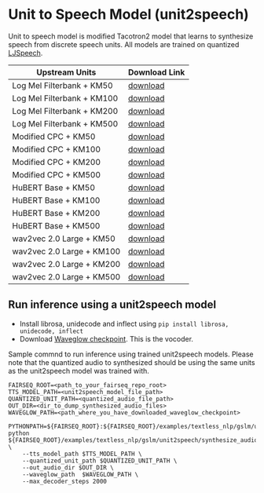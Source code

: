 # Unit to Speech Model (unit2speech)

Unit to speech model is modified Tacotron2 model that learns to synthesize speech from discrete speech units. All models are trained on quantized [LJSpeech](https://keithito.com/LJ-Speech-Dataset/).

Upstream Units | Download Link
|-|-
Log Mel Filterbank + KM50 | [download](https://dl.fbaipublicfiles.com/textless_nlp/gslm/logmel/tts_km50/tts_checkpoint_best.pt)
Log Mel Filterbank + KM100 | [download](https://dl.fbaipublicfiles.com/textless_nlp/gslm/logmel/tts_km100/tts_checkpoint_best.pt)
Log Mel Filterbank + KM200 | [download](https://dl.fbaipublicfiles.com/textless_nlp/gslm/logmel/tts_km200/tts_checkpoint_best.pt)
Log Mel Filterbank + KM500 | [download](https://dl.fbaipublicfiles.com/textless_nlp/gslm/logmel/tts_km500/tts_checkpoint_best.pt)
Modified CPC + KM50 | [download](https://dl.fbaipublicfiles.com/textless_nlp/gslm/cpc/tts_km50/tts_checkpoint_best.pt)
Modified CPC + KM100 | [download](https://dl.fbaipublicfiles.com/textless_nlp/gslm/cpc/tts_km100/tts_checkpoint_best.pt)
Modified CPC + KM200 | [download](https://dl.fbaipublicfiles.com/textless_nlp/gslm/cpc/tts_km200/tts_checkpoint_best.pt)
Modified CPC + KM500 | [download](https://dl.fbaipublicfiles.com/textless_nlp/gslm/cpc/tts_km500/tts_checkpoint_best.pt)
HuBERT Base + KM50 | [download](https://dl.fbaipublicfiles.com/textless_nlp/gslm/hubert/tts_km50/tts_checkpoint_best.pt)
HuBERT Base + KM100 | [download](https://dl.fbaipublicfiles.com/textless_nlp/gslm/hubert/tts_km100/tts_checkpoint_best.pt)
HuBERT Base + KM200 | [download](https://dl.fbaipublicfiles.com/textless_nlp/gslm/hubert/tts_km200/tts_checkpoint_best.pt)
HuBERT Base + KM500 | [download](https://dl.fbaipublicfiles.com/textless_nlp/gslm/hubert/tts_km500/tts_checkpoint_best.pt)
wav2vec 2.0 Large + KM50 | [download](https://dl.fbaipublicfiles.com/textless_nlp/gslm/w2v2/tts_km50/tts_checkpoint_best.pt)
wav2vec 2.0 Large + KM100 | [download](https://dl.fbaipublicfiles.com/textless_nlp/gslm/w2v2/tts_km100/tts_checkpoint_best.pt)
wav2vec 2.0 Large + KM200 | [download](https://dl.fbaipublicfiles.com/textless_nlp/gslm/w2v2/tts_km200/tts_checkpoint_best.pt)
wav2vec 2.0 Large + KM500 | [download](https://dl.fbaipublicfiles.com/textless_nlp/gslm/w2v2/tts_km500/tts_checkpoint_best.pt)

## Run inference using a unit2speech model
* Install librosa, unidecode and inflect using `pip install librosa, unidecode, inflect`
* Download [Waveglow checkpoint](https://dl.fbaipublicfiles.com/textless_nlp/gslm/waveglow_256channels_new.pt). This is the vocoder.

Sample commnd to run inference using trained unit2speech models. Please note that the quantized audio to synthesized should be using the same units as the unit2speech model was trained with.
```
FAIRSEQ_ROOT=<path_to_your_fairseq_repo_root>
TTS_MODEL_PATH=<unit2speech_model_file_path>
QUANTIZED_UNIT_PATH=<quantized_audio_file_path>
OUT_DIR=<dir_to_dump_synthesized_audio_files>
WAVEGLOW_PATH=<path_where_you_have_downloaded_waveglow_checkpoint>

PYTHONPATH=${FAIRSEQ_ROOT}:${FAIRSEQ_ROOT}/examples/textless_nlp/gslm/unit2speech python ${FAIRSEQ_ROOT}/examples/textless_nlp/gslm/unit2speech/synthesize_audio_from_units.py \
    --tts_model_path $TTS_MODEL_PATH \
    --quantized_unit_path $QUANTIZED_UNIT_PATH \
    --out_audio_dir $OUT_DIR \
    --waveglow_path  $WAVEGLOW_PATH \
    --max_decoder_steps 2000
```